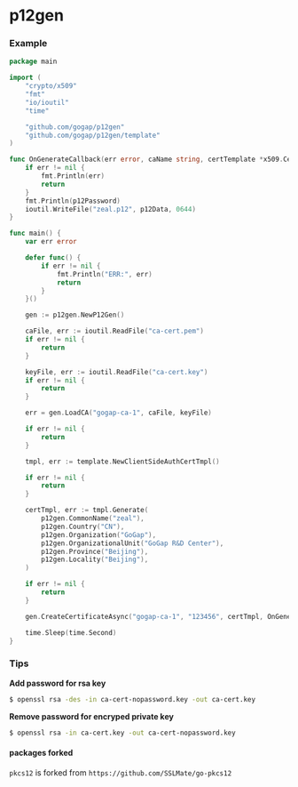 p12gen
======

### Example

```go
package main

import (
	"crypto/x509"
	"fmt"
	"io/ioutil"
	"time"

	"github.com/gogap/p12gen"
	"github.com/gogap/p12gen/template"
)

func OnGenerateCallback(err error, caName string, certTemplate *x509.Certificate, p12Data []byte, p12Password string) {
	if err != nil {
		fmt.Println(err)
		return
	}
	fmt.Println(p12Password)
	ioutil.WriteFile("zeal.p12", p12Data, 0644)
}

func main() {
	var err error

	defer func() {
		if err != nil {
			fmt.Println("ERR:", err)
			return
		}
	}()

	gen := p12gen.NewP12Gen()

	caFile, err := ioutil.ReadFile("ca-cert.pem")
	if err != nil {
		return
	}

	keyFile, err := ioutil.ReadFile("ca-cert.key")
	if err != nil {
		return
	}

	err = gen.LoadCA("gogap-ca-1", caFile, keyFile)

	if err != nil {
		return
	}

	tmpl, err := template.NewClientSideAuthCertTmpl()

	if err != nil {
		return
	}

	certTmpl, err := tmpl.Generate(
		p12gen.CommonName("zeal"),
		p12gen.Country("CN"),
		p12gen.Organization("GoGap"),
		p12gen.OrganizationalUnit("GoGap R&D Center"),
		p12gen.Province("Beijing"),
		p12gen.Locality("Beijing"),
	)

	if err != nil {
		return
	}

	gen.CreateCertificateAsync("gogap-ca-1", "123456", certTmpl, OnGenerateCallback)

	time.Sleep(time.Second)
}


```


### Tips

**Add password for rsa key**

```bash
$ openssl rsa -des -in ca-cert-nopassword.key -out ca-cert.key
```

**Remove password for encryped private key**

```bash
$ openssl rsa -in ca-cert.key -out ca-cert-nopassword.key
```


#### packages forked

`pkcs12` is forked from `https://github.com/SSLMate/go-pkcs12`

